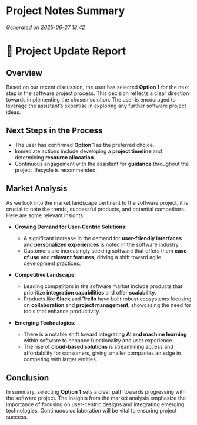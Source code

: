 # Project Notes Summary

*Generated on 2025-06-27 18:42*

# 📝 **Project Update Report**

## **Overview**
Based on our recent discussion, the user has selected **Option 1** for the next step in the software project process. This decision reflects a clear direction towards implementing the chosen solution. The user is encouraged to leverage the assistant’s expertise in exploring any further software project ideas. 

## **Next Steps in the Process**
- The user has confirmed **Option 1** as the preferred choice.
- Immediate actions include developing a **project timeline** and determining **resource allocation**.
- Continuous engagement with the assistant for **guidance** throughout the project lifecycle is recommended.

## **Market Analysis**
As we look into the market landscape pertinent to the software project, it is crucial to note the trends, successful products, and potential competitors. Here are some relevant insights:

- **Growing Demand for User-Centric Solutions**: 
  - A significant increase in the demand for **user-friendly interfaces** and **personalized experiences** is noted in the software industry.
  - Customers are increasingly seeking software that offers them **ease of use** and **relevant features**, driving a shift toward agile development practices. 

- **Competitive Landscape**: 
  - Leading competitors in the software market include products that prioritize **integration capabilities** and offer **scalability**.
  - Products like **Slack** and **Trello** have built robust ecosystems focusing on **collaboration** and **project management**, showcasing the need for tools that enhance productivity.

- **Emerging Technologies**:
  - There is a notable shift toward integrating **AI and machine learning** within software to enhance functionality and user experience.
  - The rise of **cloud-based solutions** is streamlining access and affordability for consumers, giving smaller companies an edge in competing with larger entities.

## **Conclusion**
In summary, selecting **Option 1** sets a clear path towards progressing with the software project. The insights from the market analysis emphasize the importance of focusing on user-centric designs and integrating emerging technologies. Continuous collaboration will be vital to ensuring project success.